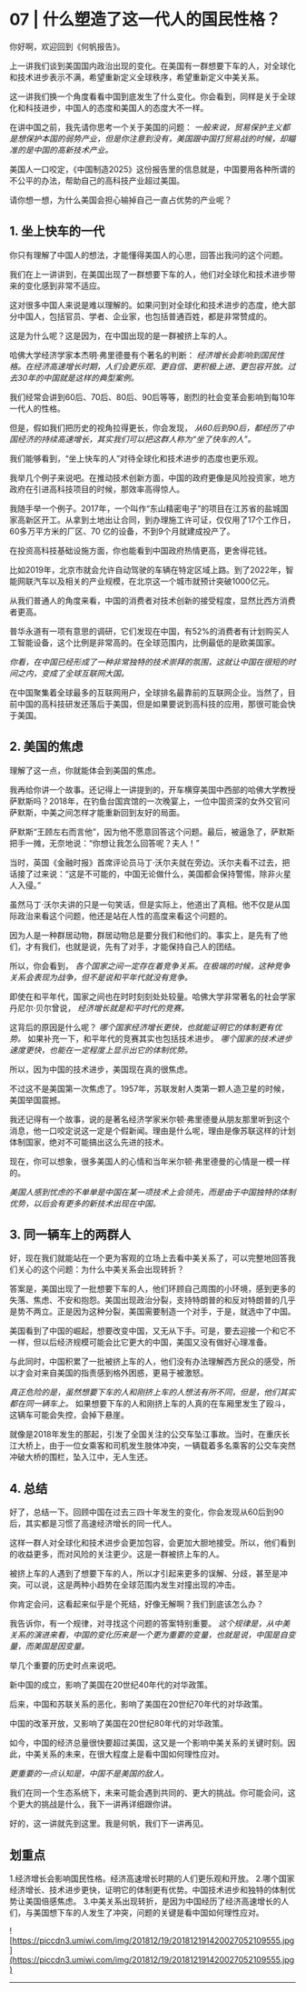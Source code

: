 # 07 | 什么塑造了这一代人的国民性格？

你好啊，欢迎回到《何帆报告》。

上一讲我们谈到美国国内政治出现的变化。在美国有一群想要下车的人，对全球化和技术进步表示不满，希望重新定义全球秩序，希望重新定义中美关系。

这一讲我们换一个角度看看中国到底发生了什么变化。你会看到，同样是关于全球化和科技进步，中国人的态度和美国人的态度大不一样。

在讲中国之前，我先请你思考一个关于美国的问题： *一般来说，贸易保护主义都是想保护本国的弱势产业，但是你注意到没有，美国跟中国打贸易战的时候，却瞄准的是中国的高新技术产业。*

美国人一口咬定，《中国制造2025》这份报告里的信息就是，中国要用各种所谓的不公平的办法，帮助自己的高科技产业超过美国。

请你想一想，为什么美国会担心输掉自己一直占优势的产业呢？

## 1. 坐上快车的一代

你只有理解了中国人的想法，才能懂得美国人的心思，回答出我问的这个问题。

我们在上一讲讲到，在美国出现了一群想要下车的人，他们对全球化和技术进步带来的变化感到非常不适应。

这对很多中国人来说是难以理解的。如果问到对全球化和技术进步的态度，绝大部分中国人，包括官员、学者、企业家，也包括普通百姓，都是非常赞成的。

这是为什么呢？这是因为，在中国出现的是一群被挤上车的人。

哈佛大学经济学家本杰明·弗里德曼有个著名的判断： *经济增长会影响到国民性格。在经济高速增长时期，人们会更乐观、更自信、更积极上进、更包容开放。过去30年的中国就是这样的典型案例。*

我们经常会讲到60后、70后、80后、90后等等，剧烈的社会变革会影响到每10年一代人的性格。

但是，假如我们把历史的视角拉得更长，你会发现， *从60后到90后，都经历了中国经济的持续高速增长，其实我们可以把这群人称为“坐了快车的人”。*

我们能够看到，“坐上快车的人”对待全球化和技术进步的态度也更乐观。

我举几个例子来说吧。在推动技术创新方面，中国的政府更像是风险投资家，地方政府在引进高科技项目的时候，那效率高得惊人。

我随手举一个例子。2017年，一个叫作“东山精密电子”的项目在江苏省的盐城国家高新区开工。从拿到土地出让合同，到办理施工许可证，仅仅用了17个工作日，60多万平方米的厂区、70 亿的设备，不到9个月就建成投产了。

在投资高科技基础设施方面，你也能看到中国政府热情更高，更舍得花钱。

比如2019年，北京市就会允许自动驾驶的车辆在特定区域上路。到了2022年，智能网联汽车以及相关的产业规模，在北京这一个城市就预计突破1000亿元。

从我们普通人的角度来看，中国的消费者对技术创新的接受程度，显然比西方消费者更高。

普华永道有一项有意思的调研，它们发现在中国，有52%的消费者有计划购买人工智能设备，这个比例是非常高的。在全球范围内，比例最低的是欧美国家。

 *你看，在中国已经形成了一种非常独特的技术崇拜的氛围，这就让中国在很短的时间之内，变成了全球互联网大国。*

在中国聚集着全球最多的互联网用户，全球排名最靠前的互联网企业。当然了，目前中国的高科技研发还落后于美国，但是如果要说到高科技的应用，那很可能会快于美国。

## 2. 美国的焦虑

理解了这一点，你就能体会到美国的焦虑。

我再给你讲一个故事。还记得上一讲提到的，开车横穿美国中西部的哈佛大学教授萨默斯吗？2018年，在钓鱼台国宾馆的一次晚宴上，一位中国资深的女外交官问萨默斯，中美之间怎样才能重新回到友好的局面。

萨默斯“王顾左右而言他”，因为他不愿意回答这个问题。最后，被逼急了，萨默斯把手一摊，无奈地说：“你想让我怎么回答呢？夫人！”

当时，英国《金融时报》首席评论员马丁·沃尔夫就在旁边。沃尔夫看不过去，把话接了过来说：“这是不可能的，中国无论做什么，美国都会保持警惕，除非火星人入侵。”

虽然马丁·沃尔夫讲的只是一句笑话，但是实际上，他道出了真相。他不仅是从国际政治来看这个问题，他还是站在人性的高度来看这个问题的。

因为人是一种群居动物，群居动物总是要分我们和他们的。事实上，是先有了他们，才有我们，也就是说，先有了对手，才能保持自己人的团结。

所以，你会看到， *各个国家之间一定存在着竞争关系。在极端的时候，这种竞争关系会表现为战争，但不是说和平年代就没有竞争。*

即使在和平年代，国家之间也在时时刻刻处处较量。哈佛大学非常著名的社会学家丹尼尔·贝尔曾说， *经济增长就是和平时代的竞赛。*

这背后的原因是什么呢？ *哪个国家经济增长更快，也就能证明它的体制更有优势。* 如果补充一下，和平年代的竞赛其实也包括技术进步。 *哪个国家的技术进步速度更快，也能在一定程度上显示出它的体制优势。*

所以，因为中国的技术进步，美国现在真的很焦虑。

不过这不是美国第一次焦虑了。1957年，苏联发射人类第一颗人造卫星的时候，美国举国震撼。

我还记得有一个故事，说的是著名经济学家米尔顿·弗里德曼从朋友那里听到这个消息，他一口咬定说这一定是个假新闻。理由是什么呢，理由是像苏联这样的计划体制国家，绝对不可能搞出这么先进的技术。

现在，你可以想象，很多美国人的心情和当年米尔顿·弗里德曼的心情是一模一样的。

 *美国人感到忧虑的不单单是中国在某一项技术上会领先，而是由于中国独特的体制优势，以后会有更多的新技术出现在中国。*

## 3. 同一辆车上的两群人

好，现在我们就能站在一个更为客观的立场上去看中美关系了，可以完整地回答我们关心的这个问题：为什么中美关系会出现转折？

答案是，美国出现了一批想要下车的人，他们环顾自己周围的小环境，感到更多的失落、焦虑、不安和抱怨。美国出现政治分裂，支持特朗普的和反对特朗普的几乎是势不两立。正是因为这种分裂，美国需要制造一个对手，于是，就选中了中国。

美国看到了中国的崛起，想要改变中国，又无从下手。可是，要去迎接一个和它不一样，但以后经济规模可能会比它更大的中国，美国又没有做好心理准备。

与此同时，中国积累了一批被挤上车的人，他们没有办法理解西方民众的感受，所以才会对来自美国的指责感到格外困惑，更易于被激怒。

 *真正危险的是，虽然想要下车的人和刚挤上车的人想法有所不同，但是，他们其实都在同一辆车上。* 如果想要下车的人和刚挤上车的人真的在车厢里发生了殴斗，这辆车可能会失控，会掉下悬崖。

就像是2018年发生的那起，引发了全国关注的公交车坠江事故。当时，在重庆长江大桥上，由于一位女乘客和司机发生肢体冲突，一辆载着多名乘客的公交车突然冲破大桥的围栏，坠入江中，无人生还。

## 4. 总结

好了，总结一下。回顾中国在过去三四十年发生的变化，你会发现从60后到90后，其实都是习惯了高速经济增长的同一代人。

这样一群人对全球化和技术进步会更加包容，会更加大胆地接受。所以，他们看到的收益更多，而对风险的关注更少。这是一群被挤上车的人。

被挤上车的人遇到了想要下车的人，所以才引起来更多的误解、分歧，甚至是冲突。可以说，这是两种小趋势在全球范围内发生对撞出现的冲击。

你肯定会问，这看起来似乎是个死结，好像无解啊？我们到底该怎么办？

我告诉你，有一个规律，对寻找这个问题的答案特别重要。 *这个规律是，从中美关系的演进来看，中国的变化历来是一个更为重要的变量，也就是说，中国是自变量，而美国是因变量。*

举几个重要的历史时点来说吧。

新中国的成立，影响了美国在20世纪40年代的对华政策。

后来，中国和苏联关系的恶化，影响了美国在20世纪70年代的对华政策。

中国的改革开放，又影响了美国在20世纪80年代的对华政策。

如今，中国的经济总量很快要超过美国，这又是一个影响中美关系的关键时刻。因此，中美关系的未来，在很大程度上是看中国如何理性应对。

 *更重要的一点认知是，中国不是美国的敌人。*

我们在同一个生态系统下，未来可能会遇到共同的、更大的挑战。你可能会问，这个更大的挑战是什么，我下一讲再详细跟你讲。

好的，这一讲就先到这里。我是何帆，我们下一讲再见。

## 划重点

1.经济增长会影响国民性格。经济高速增长时期的人们更乐观和开放。
2.哪个国家经济增长、技术进步更快，证明它的体制更有优势。中国技术进步和独特的体制优势让美国倍感焦虑。
3.中美关系出现转折，是因为中国经历了经济高速增长的人们，与美国想下车的人发生了冲突，问题的关键是看中国如何理性应对。
 

![https://piccdn3.umiwi.com/img/201812/19/201812191420027052109555.jpg](https://piccdn3.umiwi.com/img/201812/19/201812191420027052109555.jpg)

---
